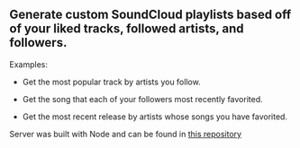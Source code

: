 ## Generate custom SoundCloud playlists based off of your liked tracks, followed artists, and followers.

Examples: 

 + Get the most popular track by artists you follow.
  
 + Get the song that each of your followers most recently favorited.
  
 + Get the most recent release by artists whose songs you have favorited.

Server was built with Node and can be found in [this repository](https://github.com/DillonThornberry/sc-playlist-generator-backend)
